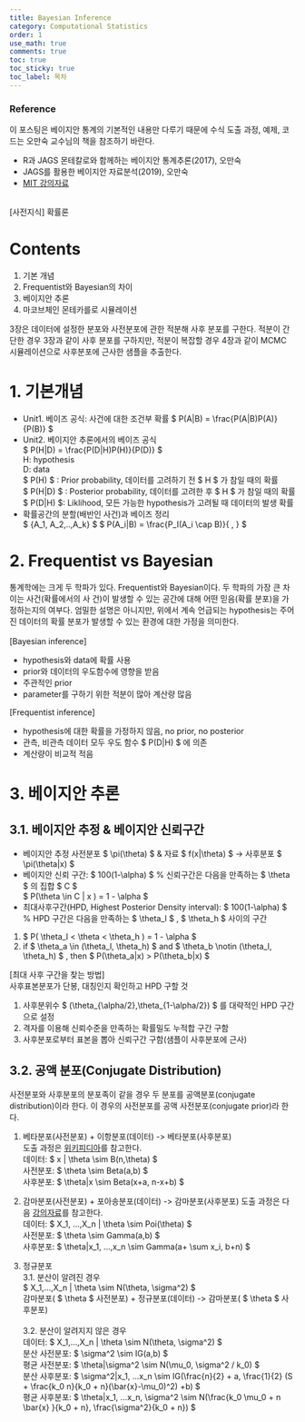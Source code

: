```yaml
---
title: Bayesian Inference
category: Computational Statistics
order: 1
use_math: true
comments: true
toc: true
toc_sticky: true
toc_label: 목차
---
```


### Reference
이 포스팅은 베이지안 통계의 기본적인 내용만 다루기 때문에 수식 도출 과정, 예제, 코드는 오만숙 교수님의 책을 참조하기 바란다.
- R과 JAGS 몬테칼로와 함께하는 베이지안 통계추론(2017), 오만숙
- JAGS를 활용한 베이지안 자료분석(2019), 오만숙
- [MIT 강의자료](https://ocw.mit.edu/courses/mathematics/18-05-introduction-to-probability-and-statistics-spring-2014/readings/MIT18_05S14_Reading20.pdf)
<br/>
[사전지식] 확률론

# Contents
1. 기본 개념
2. Frequentist와 Bayesian의 차이
3. 베이지안 추론
4. 마코브체인 몬테카를로 시뮬레이션

3장은 데이터에 설정한 분포와 사전분포에 관한 적분해 사후 분포를 구한다. 적분이 간단한 경우 3장과 같이 사후 분포를 구하지만, 적분이 복잡할 경우 4장과 같이 MCMC 시뮬레이션으로 사후분포에 근사한 샘플을 추출한다.


# 1. 기본개념
- Unit1. 베이즈 공식: 사건에 대한 조건부 확률
$ P(A|B) = \frac{P(A|B)P(A)}{P(B)} $
- Unit2. 베이지안 추론에서의 베이즈 공식 <br/>
$ P(H|D) = \frac{P(D|H)P(H)}{P(D)} $ <br/>
H: hypothesis <br/>
D: data <br/>
$ P(H) $ : Prior probability, 데이터를 고려하기 전 $ H $ 가 참일 때의 확률 <br/>
$ P(H|D) $ : Posterior probability, 데이터를 고려한 후 $ H $ 가 참일 때의 확률 <br/>
$ P(D|H) $: Liklihood, 모든 가능한 hypothesis가 고려될 때 데이터의 발생 확률 <br/>
- 확률공간의 분할(배반인 사건)과 베이즈 정리 <br/>
$ {A_1, A_2,..,A_k} $
$ P(A_i|B) = \frac{P_I(A_i \cap B)}{
,
} $

# 2. Frequentist vs Bayesian
통계학에는 크게 두 학파가 있다. Frequentist와 Bayesian이다. 두 학파의 가장 큰 차이는 사건(확률에서의 사
건)이 발생할 수 있는 공간에 대해 어떤 믿음(확률 분포)을 가정하는지의 여부다. 엄밀한 설명은 아니지만, 위에서
계속 언급되는 hypothesis는 주어진 데이터의 확률 분포가 발생할 수 있는 환경에 대한 가정을 의미한다.
<br/>
<br/>
[Bayesian inference]
- hypothesis와 data에 확률 사용
- prior와 데이터의 우도함수에 영향을 받음
- 주관적인 prior
- parameter를 구하기 위한 적분이 많아 계산량 많음

[Frequentist inference]
- hypothesis에 대한 확률을 가정하지 않음, no prior, no posterior
- 관측, 비관측 데이터 모두 우도 함수 $ P(D|H) $ 에 의존
- 계산량이 비교적 적음

# 3. 베이지안 추론
## 3.1. 베이지안 추정 & 베이지안 신뢰구간
- 베이지안 추정
사전분포 $ \pi(\theta) $ & 자료 $ f(x|\theta) $
-> 사후분포 $ \pi(\theta|x) $
- 베이지안 신뢰 구간: $ 100(1-\alpha) $ % 신뢰구간은 다음을 만족하는 $ \theta $ 의 집합 $ C $ <br/>
$ P(\theta \in C | x ) = 1 - \alpha $
- 최대사후구간(HPD, Highest Posterior Density interval): $ 100(1-\alpha) $ % HPD 구간은 다음을
만족하는 $ \theta_l $ , $ \theta_h $ 사이의 구간 <br/>
1) $ P( \theta_l < \theta < \theta_h ) = 1 - \alpha $ <br/>
2) if $ \theta_a \in (\theta_l, \theta_h) $ and 
$ \theta_b \notin (\theta_l, \theta_h) $ , then $ P(\theta_a|x) > P(\theta_b|x) $

[최대 사후 구간을 찾는 방법] <br/>
사후표본분포가 단봉, 대칭인지 확인하고 HPD 구할 것<br/>
1) 사후분위수 $  (\theta_{\alpha/2},\theta_{1-\alpha/2}) $ 를 대략적인 HPD 구간으로 설정 <br/>
2) 격자를 이용해 신뢰수준을 만족하는 확률밀도 누적합 구간 구함 <br/>
3) 사후분포로부터 표본을 뽑아 신뢰구간 구함(샘플이 사후분포에 근사)

## 3.2. 공액 분포(Conjugate Distribution)
사전분포와 사후분포의 분포족이 같을 경우 두 분포를 공액분포(conjugate distribution)이라 한다. 이 경우의 사전분포를 공액 사전분포(conjugate prior)라 한다.

1. 베타분포(사전분포) + 이항분포(데이터) -> 베타분포(사후분포)  <br/>
도출 과정은 [위키피디아](https://en.wikipedia.org/wiki/Beta-binomial_distribution)를 참고한다.  <br/>
데이터: $ x | \theta \sim B(n,\theta) $ <br/>
사전분포: $ \theta \sim Beta(a,b) $  <br/>
사후분포: $ \theta|x \sim Beta(x+a, n-x+b) $ <br/>
 
2. 감마분포(사전분포) + 포아송분포(데이터) -> 감마분포(사후분포)
도출 과정은 다음 [강의자료](https://people.stat.sc.edu/Hitchcock/slides535day5spr2014.pdf)를 참고한다. <br/>
데이터: $ X_1, ...,X_n | \theta \sim Poi(\theta) $ <br/>
사전분포: $ \theta \sim Gamma(a,b) $  <br/>
사후분포: $ \theta|x_1, ...,x_n \sim Gamma(a+ \sum x_i, b+n) $  <br/> 

3. 정규분포 <br/>
3.1. 분산이 알려진 경우 <br/>
$ X_1,...,X_n | \theta \sim N(\theta, \sigma^2) $ <br/>
감마분포( $ \theta $ 사전분포) + 정규분포(데이터) -> 감마분포( $ \theta $ 사후분포)  <br/><br/>
3.2. 분산이 알려지지 않은 경우 <br/>
데이터: $ X_1,...,X_n | \theta \sim N(\theta, \sigma^2) $ <br/>
분산 사전분포: $ \sigma^2 \sim IG(a,b) $ <br/>
평균 사전분포: $ \theta|\sigma^2 \sim N(\mu_0, \sigma^2 / k_0) $ <br/>
분산 사후분포: $ \sigma^2|x_1, ...x_n \sim IG(\frac{n}{2} + a, \frac{1}{2} (S + \frac{k_0 n}{k_0 + n}(\bar{x}-\mu_0)^2) +b) $  <br/>
평균 사후분포: $ \theta|x_1, ...x_n, \sigma^2 \sim N(\frac{k_0 \mu_0 + n \bar{x} }{k_0 + n}, \frac{\sigma^2}{k_0 + n})  $ <br/>


